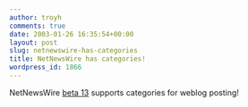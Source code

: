 ```yaml
---
author: troyh
comments: true
date: 2003-01-26 16:35:54+00:00
layout: post
slug: netnewswire-has-categories
title: NetNewsWire has categories!
wordpress_id: 1866
---
```


NetNewsWire [beta 13](http://ranchero.com/downloads/NetNewsWire1.0b13.sit) supports categories for weblog posting!
